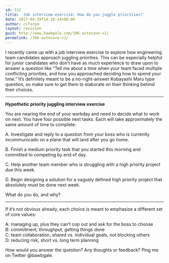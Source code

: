 ```yaml
---
id: 112
title: 'Job interview exercise: How do you juggle priorities?'
date: 2017-04-29T14:10:14+00:00
author: ciforpm
layout: revision
guid: http://www.bawbgale.com/106-autosave-v1/
permalink: /106-autosave-v1/
---
```

I recently came up with a job interview exercise to explore how engineering team candidates approach juggling priorities. This can be especially helpful for junior candidates who don&#8217;t have as much experience to draw upon to answer a question like &#8220;Tell me about a time when your team faced multiple conflicting priorities, and how you approached deciding how to spend your time.&#8221; It&#8217;s definitely meant to be a no-right-answer Kobayashi Maru type question, so make sure to get them to elaborate on their thinking behind their choices.

* * *

**Hypothetic priority juggling interview exercise**

You are nearing the end of your workday and need to decide what to work on next. You have four possible next tasks. Each will take approximately the same amount of time to complete:

A. Investigate and reply to a question from your boss who is currently incommunicado on a plane that will land after you go home.

B. Finish a medium priority task that you started this morning and committed to competing by end of day.

C. Help another team member who is struggling with a high priority project due this week.

D. Begin designing a solution for a vaguely defined high priority project that absolutely must be done next week.

What do you do, and why?

* * *

If it&#8217;s not obvious already, each choice is meant to emphasize a different set of core values:

A: managing up, plus they can&#8217;t cop out and ask for the boss to choose  
B: commitment, throughput, getting things done  
C: team collaboration, shared vs. individual goals, not blocking others  
D: reducing risk, short vs. long term planning

How would you answer the question? Any thoughts or feedback? Ping me on Twitter @bawbgale.